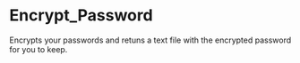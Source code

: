 # Encrypt_Password
Encrypts your passwords and retuns a text file with the encrypted password for you to keep.

